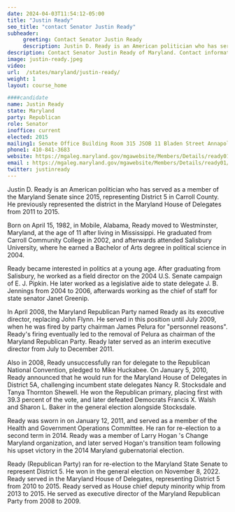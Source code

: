 ```yaml
---
date: 2024-04-03T11:54:12-05:00
title: "Justin Ready"
seo_title: "contact Senator Justin Ready"
subheader:
     greeting: Contact Senator Justin Ready
     description: Justin D. Ready is an American politician who has served as a member of the Maryland Senate since 2015, representing District 5 in Carroll County. Ready (Republican Party) ran for re-election to the Maryland State Senate to represent District 5. He won in the general election on November 8, 2022.
description: Contact Senator Justin Ready of Maryland. Contact information for Justin Ready includes email address, phone number, and mailing address.
image: justin-ready.jpeg
video:
url:  /states/maryland/justin-ready/
weight: 1
layout: course_home

####candidate
name: Justin Ready
state: Maryland
party: Republican
role: Senator
inoffice: current
elected: 2015
mailing1: Senate Office Building Room 315 JSOB 11 Bladen Street Annapolis, MD 21401
phone1: 410-841-3683
website: https://mgaleg.maryland.gov/mgawebsite/Members/Details/ready01/
email : https://mgaleg.maryland.gov/mgawebsite/Members/Details/ready01/
twitter: justinready
---
```


Justin D. Ready is an American politician who has served as a member of the Maryland Senate since 2015, representing District 5 in Carroll County. He previously represented the district in the Maryland House of Delegates from 2011 to 2015.

Born on April 15, 1982, in Mobile, Alabama, Ready moved to Westminster, Maryland, at the age of 11 after living in Mississippi. He graduated from Carroll Community College in 2002, and afterwards attended Salisbury University, where he earned a Bachelor of Arts degree in political science in 2004.

Ready became interested in politics at a young age. After graduating from Salisbury, he worked as a field director on the 2004 U.S. Senate campaign of E. J. Pipkin. He later worked as a legislative aide to state delegate J. B. Jennings from 2004 to 2006, afterwards working as the chief of staff for state senator Janet Greenip.

In April 2008, the Maryland Republican Party named Ready as its executive director, replacing John Flynn. He served in this position until July 2009, when he was fired by party chairman James Pelura for "personnel reasons". Ready's firing eventually led to the removal of Pelura as chairman of the Maryland Republican Party. Ready later served as an interim executive director from July to December 2011.

Also in 2008, Ready unsuccessfully ran for delegate to the Republican National Convention, pledged to Mike Huckabee. On January 5, 2010, Ready announced that he would run for the Maryland House of Delegates in District 5A, challenging incumbent state delegates Nancy R. Stocksdale and Tanya Thornton Shewell. He won the Republican primary, placing first with 39.3 percent of the vote, and later defeated Democrats Francis X. Walsh and Sharon L. Baker in the general election alongside Stocksdale.

Ready was sworn in on January 12, 2011, and served as a member of the Health and Government Operations Committee. He ran for re-election to a second term in 2014. Ready was a member of Larry Hogan 's Change Maryland organization, and later served Hogan's transition team following his upset victory in the 2014 Maryland gubernatorial election.

Ready (Republican Party) ran for re-election to the Maryland State Senate to represent District 5. He won in the general election on November 8, 2022. Ready served in the Maryland House of Delegates, representing District 5 from 2010 to 2015. Ready served as House chief deputy minority whip from 2013 to 2015. He served as executive director of the Maryland Republican Party from 2008 to 2009.
